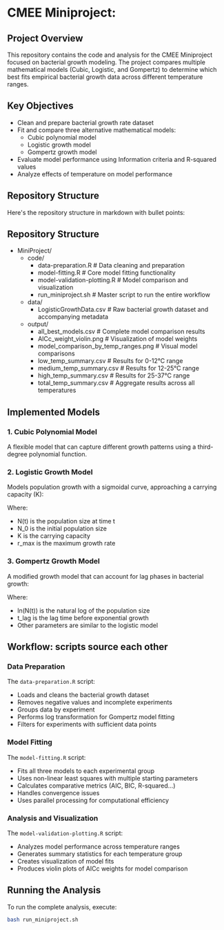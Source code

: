 # CMEE Miniproject: 

## Project Overview
This repository contains the code and analysis for the CMEE Miniproject focused on bacterial growth modeling. The project compares multiple mathematical models (Cubic, Logistic, and Gompertz) to determine which best fits empirical bacterial growth data across different temperature ranges.

## Key Objectives
- Clean and prepare bacterial growth rate dataset
- Fit and compare three alternative mathematical models:
  - Cubic polynomial model
  - Logistic growth model
  - Gompertz growth model
- Evaluate model performance using Information criteria and R-squared values
- Analyze effects of temperature on model performance

## Repository Structure

Here's the repository structure in markdown with bullet points:

## Repository Structure

* MiniProject/
  * code/
    * data-preparation.R            # Data cleaning and preparation
    * model-fitting.R               # Core model fitting functionality
    * model-validation-plotting.R   # Model comparison and visualization
    * run_miniproject.sh            # Master script to run the entire workflow
  * data/
    * LogisticGrowthData.csv        # Raw bacterial growth dataset and accompanying metadata
  * output/
    * all_best_models.csv           # Complete model comparison results
    * AICc_weight_violin.png        # Visualization of model weights
    * model_comparison_by_temp_ranges.png  # Visual model comparisons
    * low_temp_summary.csv          # Results for 0-12°C range
    * medium_temp_summary.csv       # Results for 12-25°C range
    * high_temp_summary.csv         # Results for 25-37°C range
    * total_temp_summary.csv        # Aggregate results across all temperatures

## Implemented Models

### 1. Cubic Polynomial Model
A flexible model that can capture different growth patterns using a third-degree polynomial function.

### 2. Logistic Growth Model
Models population growth with a sigmoidal curve, approaching a carrying capacity (K):

Where:
- N(t) is the population size at time t
- N_0 is the initial population size
- K is the carrying capacity
- r_max is the maximum growth rate

### 3. Gompertz Growth Model
A modified growth model that can account for lag phases in bacterial growth:

Where:
- ln(N(t)) is the natural log of the population size
- t_lag is the lag time before exponential growth
- Other parameters are similar to the logistic model

## Workflow: scripts source each other

### Data Preparation
The `data-preparation.R` script:
- Loads and cleans the bacterial growth dataset
- Removes negative values and incomplete experiments
- Groups data by experiment
- Performs log transformation for Gompertz model fitting
- Filters for experiments with sufficient data points

### Model Fitting
The `model-fitting.R` script:
- Fits all three models to each experimental group
- Uses non-linear least squares with multiple starting parameters
- Calculates comparative metrics (AIC, BIC, R-squared...)
- Handles convergence issues
- Uses parallel processing for computational efficiency

### Analysis and Visualization
The `model-validation-plotting.R` script:
- Analyzes model performance across temperature ranges
- Generates summary statistics for each temperature group
- Creates visualization of model fits
- Produces violin plots of AICc weights for model comparison

## Running the Analysis
To run the complete analysis, execute:

```bash
bash run_miniproject.sh